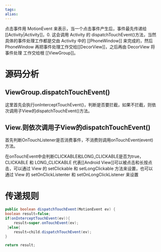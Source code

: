 ```yaml
---
tags: 
alias:
---
```


点击事件用 MotionEvent 来表示，当一个点击事件产生后，事件最先传递给 [[Activity|Activity]]，0. 这会调用 Activity 的 dispatchTouchEvent()方法，当然具体的事件处理工作都是交由 Activity 中的 [[PhoneWindow]] 来完成的，然后 PhoneWindow 再把事件处理工作交给[[DecorView]]，之后再由 DecorView 将事件处理 工作交给根 [[ViewGroup]]。

# 源码分析

## ViewGroup.dispatchTouchEvent()

这里首先会执行onInterceptTouchEvent()，判断是否要拦截，如果不拦截，则依次调用子View的dispatchTouchEvent()方法。

## View.则依次调用子View的dispatchTouchEvent()

首先判断OnTouchListener是否消费事件，不消费则调用onTouchEvent(event)方法。

在onTouchEvent中会判断CLICKABLE和LONG_CLICKABLE是否为true，CLICKABLE 和 LONG_CLICKABLE 代表[[Android View]]可以被点击和长按点击，可以通过 View 的 setClickable 和 setLongClickable 方法来设置，也可以 通过 View 的 setOnClickListenter 和 setOnLongClickListener 来设置

# 传递规则

```java
public boolean dispatchTouchEvent(MotionEvent ev) {
boolean result=false;
if(onInterceptTouchEvent(ev)){
	result=super.onTouchEvent(ev);
 }else{
	result=child.dispatchTouchEvent(ev);
}

return result;
```



